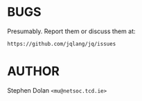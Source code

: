 # BUGS

Presumably. Report them or discuss them at:

    https://github.com/jqlang/jq/issues

# AUTHOR

Stephen Dolan `<mu@netsoc.tcd.ie>`
